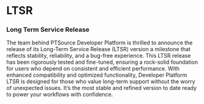 # LTSR
### Long Term Service Release
The team behind PTSource Developer Platform is thrilled to announce the release of its Long-Term Service Release (LTSR) version a milestone that reflects stability, reliability, and a 
bug-free experience. This LTSR release has been rigorously tested and fine-tuned, ensuring a rock-solid foundation for users who depend on consistent and efficient performance. With 
enhanced compatibility and optimized functionality, Developer Platform LTSR is designed for those who value long-term support without the worry of unexpected issues. It’s the most 
stable and refined version to date ready to power your workflows with confidence.
